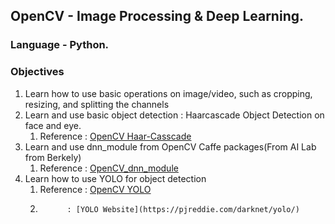 ## OpenCV - Image Processing & Deep Learning.

### Language - Python.

### Objectives
1. Learn how to use basic operations on image/video, such as cropping, resizing, and splitting the channels
2. Learn and use basic object detection : Haarcascade Object Detection on face and eye.
   1. Reference : [OpenCV Haar-Casscade](https://docs.opencv.org/3.4/db/d28/tutorial_cascade_classifier.html)
3. Learn and use dnn_module from OpenCV Caffe packages(From AI Lab from Berkely) 
   1. Reference : [OpenCV_dnn_module](https://docs.opencv.org/master/d2/d58/tutorial_table_of_content_dnn.html)
4. Learn how to use YOLO for object detection
   1. Reference : [OpenCV YOLO](https://docs.opencv.org/master/da/d9d/tutorial_dnn_yolo.html)
   2.           : [YOLO Website](https://pjreddie.com/darknet/yolo/)
